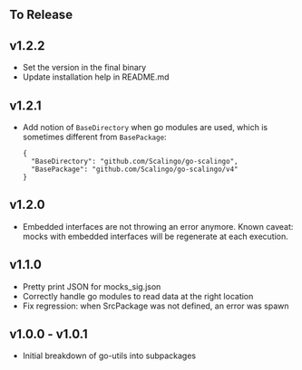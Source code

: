 ## To Release

## v1.2.2

* Set the version in the final binary
* Update installation help in README.md

## v1.2.1

* Add notion of `BaseDirectory` when go modules are used, which is sometimes different from `BasePackage`:

    ```
    {
      "BaseDirectory": "github.com/Scalingo/go-scalingo",
      "BasePackage": "github.com/Scalingo/go-scalingo/v4"
    }
    ```

## v1.2.0

* Embedded interfaces are not throwing an error anymore.
  Known caveat: mocks with embedded interfaces will be regenerate at each execution.

## v1.1.0

* Pretty print JSON for mocks_sig.json
* Correctly handle go modules to read data at the right location
* Fix regression: when SrcPackage was not defined, an error was spawn

## v1.0.0 - v1.0.1

* Initial breakdown of go-utils into subpackages
